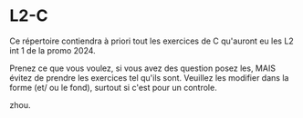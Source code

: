 # L2-C

Ce répertoire contiendra à priori tout les exercices de C qu'auront eu les L2 int 1 de la promo 2024.

Prenez ce que vous voulez, si vous avez des question posez les, MAIS évitez de prendre les exercices tel qu'ils sont.
Veuillez les modifier dans la forme (et/ ou le fond), surtout si c'est pour un controle.

zhou.
